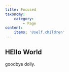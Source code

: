 ```yaml
---
title: Focused
taxonomy:
    category:
        - Page
content:
    items: '@self.children'
---
```


## HEllo World

goodbye dolly.
